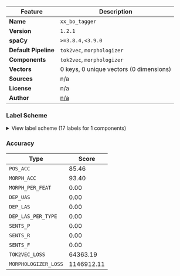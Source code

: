 | Feature | Description |
| --- | --- |
| **Name** | `xx_bo_tagger` |
| **Version** | `1.2.1` |
| **spaCy** | `>=3.8.4,<3.9.0` |
| **Default Pipeline** | `tok2vec`, `morphologizer` |
| **Components** | `tok2vec`, `morphologizer` |
| **Vectors** | 0 keys, 0 unique vectors (0 dimensions) |
| **Sources** | n/a |
| **License** | n/a |
| **Author** | [n/a]() |

### Label Scheme

<details>

<summary>View label scheme (17 labels for 1 components)</summary>

| Component | Labels |
| --- | --- |
| **`morphologizer`** | `POS=PUNCT`, `POS=NOUN`, `POS=ADV`, `POS=ADP`, `POS=CCONJ`, `POS=PRON`, `POS=VERB`, `POS=DET`, `POS=AUX`, `POS=SCONJ`, `POS=PART`, `POS=ADJ`, `POS=PROPN`, `POS=NUM`, `POS=INTJ`, `POS=SYM`, `POS=X` |

</details>

### Accuracy

| Type | Score |
| --- | --- |
| `POS_ACC` | 85.46 |
| `MORPH_ACC` | 93.40 |
| `MORPH_PER_FEAT` | 0.00 |
| `DEP_UAS` | 0.00 |
| `DEP_LAS` | 0.00 |
| `DEP_LAS_PER_TYPE` | 0.00 |
| `SENTS_P` | 0.00 |
| `SENTS_R` | 0.00 |
| `SENTS_F` | 0.00 |
| `TOK2VEC_LOSS` | 64363.19 |
| `MORPHOLOGIZER_LOSS` | 1146912.11 |
